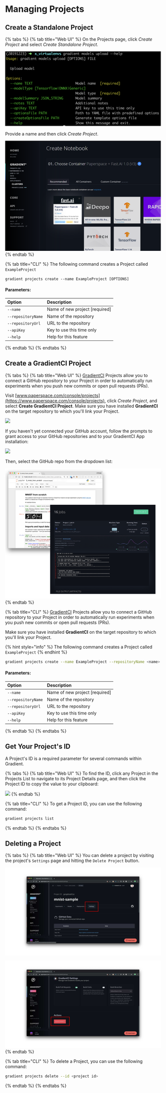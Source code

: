 # Managing Projects

## Create a Standalone Project

{% tabs %}
{% tab title="Web UI" %}
On the Projects page, click _Create Project_ and select _Create Standalone Project_.

![](../.gitbook/assets/image%20%2873%29.png)

Provide a name and then click _Create Project_.

![](../.gitbook/assets/image%20%2868%29.png)
{% endtab %}

{% tab title="CLI" %}
The following command creates a Project called `ExampleProject` 

```
gradient projects create --name ExampleProject [OPTIONS]
```

#### Parameters: 

| Option | Description |
| :--- | :--- |
| `--name` | Name of new project \[required\] |
| `--repositoryName` | Name of the repository |
| `--repositoryUrl` | URL to the repository |
| `--apiKey` | Key to use this time only |
| `--help`  | Help for this feature |
{% endtab %}
{% endtabs %}

## Create a GradientCI Project

{% tabs %}
{% tab title="Web UI" %}
[GradientCI](gradientci.md) Projects allow you to connect a GitHub repository to your Project in order to automatically run experiments when you push new commits or open pull requests \(PRs\).

Visit [www.paperspace.com/console/projects](https://www.paperspace.com/console/projects), click _Create Project_, and select **Create GradientCI Project**. Make sure you have installed **GradientCI** on the target repository to which you'll link your Project.

![](../.gitbook/assets/screen-shot-2019-05-30-at-9.11.47-pm.png)

If you haven't yet connected your GitHub account, follow the prompts to grant access to your GitHub repositories and to your GradientCI App installation:

![](../.gitbook/assets/screen-shot-2019-05-28-at-3.59.49-pm.png)

Then, select the GitHub repo from the dropdown list:

![](../.gitbook/assets/image%20%2837%29.png)
{% endtab %}

{% tab title="CLI" %}
[GradientCI](gradientci.md) Projects allow you to connect a GitHub repository to your Project in order to automatically run experiments when you push new commits or open pull requests \(PRs\).

Make sure you have installed **GradientCI** on the target repository to which you'll link your Project.

{% hint style="info" %}
The following command creates a Project called `ExampleProject` 
{% endhint %}

```bash
gradient projects create --name ExampleProject --repositoryName <name> --repositoryUrl <url>
```

#### Parameters: 

| Option | Description |
| :--- | :--- |
| `--name` | Name of new project \[required\] |
| `--repositoryName` | Name of the repository |
| `--repositoryUrl` | URL to the repository |
| `--apiKey` | Key to use this time only |
| `--help`  | Help for this feature |
{% endtab %}
{% endtabs %}

## Get Your Project's ID

A Project's ID is a required parameter for several commands within Gradient.

{% tabs %}
{% tab title="Web UI" %}
To find the ID, click any Project in the Projects List to navigate to its Project Details page, and then click the Project ID to copy the value to your clipboard:

![](../.gitbook/assets/project-id.gif)
{% endtab %}

{% tab title="CLI" %}
To get a Project ID, you can use the following command:

```bash
gradient projects list
```
{% endtab %}
{% endtabs %}

## Deleting a Project

{% tabs %}
{% tab title="Web UI" %}
You can delete a project by visiting the project's `Settings` page and hitting the `Delete Project` button.  

![](../.gitbook/assets/project-settings.jpg)

![](../.gitbook/assets/deleteproject.jpg)
{% endtab %}

{% tab title="CLI" %}
To delete a Project, you can use the following command:

```bash
gradient projects delete --id <project id>
```
{% endtab %}
{% endtabs %}

